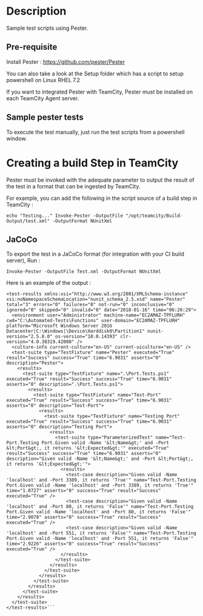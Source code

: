 # Description

Sample test scripts using Pester.

## Pre-requisite

Install Pester : https://github.com/pester/Pester

You can also take a look at the Setup folder which has a script to setup powershell on Linux RHEL 7.2

If you want to integrated Pester with TeamCity, Pester must be installed on each TeamCity Agent server.

## Sample pester tests 

To execute the test manually, just run the test scripts from a powershell window.

# Creating a build Step in TeamCity 

Pester must be invoked with the adequate parameter to output the result of the test in a format that can be ingested by TeamCity.

For example, you can add the following in the script source of a build step in TeamCity : 

`echo "Testing..."
Invoke-Pester -OutputFile "/opt/teamcity/Build-Output/test.xml" -OutputFormat NUnitXml`


## JaCoCo

To export the test in a JaCoCo format (for integration with your CI build server), Run : 

`Invoke-Pester -OutputFile Test.xml -OutputFormat NUnitXml`

Here is an example of the output : 

```<?xml version="1.0" encoding="utf-8" standalone="no"?>
<test-results xmlns:xsi="http://www.w3.org/2001/XMLSchema-instance" xsi:noNamespaceSchemaLocation="nunit_schema_2.5.xsd" name="Pester" total="3" errors="0" failures="0" not-run="0" inconclusive="0" ignored="0" skipped="0" invalid="0" date="2018-01-16" time="06:26:29">
  <environment user="Administrator" machine-name="EC2AMAZ-TPFLURH" cwd="C:\Automated-Tests\Functions" user-domain="EC2AMAZ-TPFLURH" platform="Microsoft Windows Server 2016 Datacenter|C:\Windows|\Device\Harddisk0\Partition1" nunit-version="2.5.8.0" os-version="10.0.14393" clr-version="4.0.30319.42000" />
  <culture-info current-culture="en-US" current-uiculture="en-US" />
  <test-suite type="TestFixture" name="Pester" executed="True" result="Success" success="True" time="6.9031" asserts="0" description="Pester">
    <results>
      <test-suite type="TestFixture" name=".\Port.Tests.ps1" executed="True" result="Success" success="True" time="6.9031" asserts="0" description=".\Port.Tests.ps1">
        <results>
          <test-suite type="TestFixture" name="Test-Port" executed="True" result="Success" success="True" time="6.9031" asserts="0" description="Test-Port">
            <results>
              <test-suite type="TestFixture" name="Testing Port" executed="True" result="Success" success="True" time="6.9031" asserts="0" description="Testing Port">
                <results>
                  <test-suite type="ParameterizedTest" name="Test-Port.Testing Port.Given valid -Name '&lt;Name&gt;' and -Port &lt;Port&gt;, it returns '&lt;Expected&gt;'" executed="True" result="Success" success="True" time="6.9031" asserts="0" description="Given valid -Name '&lt;Name&gt;' and -Port &lt;Port&gt;, it returns '&lt;Expected&gt;'">
                    <results>
                      <test-case description="Given valid -Name 'localhost' and -Port 3389, it returns 'True'" name="Test-Port.Testing Port.Given valid -Name 'localhost' and -Port 3389, it returns 'True'" time="1.0727" asserts="0" success="True" result="Success" executed="True" />
                      <test-case description="Given valid -Name 'localhost' and -Port 80, it returns 'False'" name="Test-Port.Testing Port.Given valid -Name 'localhost' and -Port 80, it returns 'False'" time="2.9078" asserts="0" success="True" result="Success" executed="True" />
                      <test-case description="Given valid -Name 'localhost' and -Port 551, it returns 'False'" name="Test-Port.Testing Port.Given valid -Name 'localhost' and -Port 551, it returns 'False'" time="2.9226" asserts="0" success="True" result="Success" executed="True" />
                    </results>
                  </test-suite>
                </results>
              </test-suite>
            </results>
          </test-suite>
        </results>
      </test-suite>
    </results>
  </test-suite>
</test-results>```
